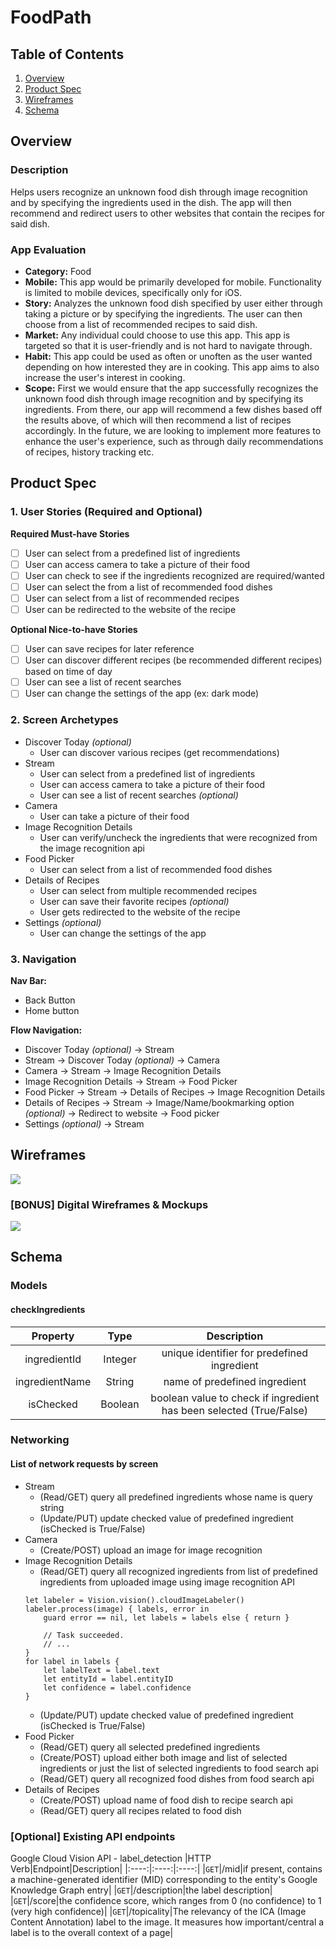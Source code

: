 # FoodPath
## Table of Contents
1. [Overview](#Overview)
2. [Product Spec](#Product-Spec)
3. [Wireframes](#Wireframes)
4. [Schema](#Schema)

## Overview
### Description
Helps users recognize an unknown food dish through image recognition and by specifying the ingredients used in the dish. The app will then recommend and redirect users to other websites that contain the recipes for said dish.

### App Evaluation
- **Category:** Food
- **Mobile:** This app would be primarily developed for mobile. Functionality is limited to mobile devices, specifically only for iOS.
- **Story:** Analyzes the unknown food dish specified by user either through taking a picture or by specifying the ingredients. The user can then choose from a list of recommended recipes to said dish.
- **Market:** Any individual could choose to use this app. This app is targeted so that it is user-friendly and is not hard to navigate through.
- **Habit:** This app could be used as often or unoften as the user wanted depending on how interested they are in cooking. This app aims to also increase the user's interest in cooking.
- **Scope:** First we would ensure that the app successfully recognizes the unknown food dish through image recognition and by specifying its ingredients. From there, our app will recommend a few dishes based off the results above, of which will then recommend a list of recipes accordingly. In the future, we are looking to implement more features to enhance the user's experience, such as through daily recommendations of recipes, history tracking etc.

## Product Spec
### 1. User Stories (Required and Optional)
**Required Must-have Stories**
- [ ] User can select from a predefined list of ingredients
- [ ] User can access camera to take a picture of their food
- [ ] User can check to see if the ingredients recognized are required/wanted
- [ ] User can select the from a list of recommended food dishes
- [ ] User can select from a list of recommended recipes
- [ ] User can be redirected to the website of the recipe

**Optional Nice-to-have Stories**
- [ ] User can save recipes for later reference 
- [ ] User can discover different recipes (be recommended different recipes) based on time of day 
- [ ] User can see a list of recent searches
- [ ] User can change the settings of the app (ex: dark mode)

### 2. Screen Archetypes
* Discover Today *(optional)*
    - User can discover various recipes (get recommendations) 
* Stream
    - User can select from a predefined list of ingredients
	- User can access camera to take a picture of their food
	- User can see a list of recent searches *(optional)*
* Camera
	- User can take a picture of their food
* Image Recognition Details
    - User can verify/uncheck the ingredients that were recognized from the image recognition api
* Food Picker 
	- User can select from a list of recommended food dishes
* Details of Recipes 
    - User can select from multiple recommended recipes 
    - User can save their favorite recipes *(optional)*
    - User gets redirected to the website of the recipe	
* Settings *(optional)*
    - User can change the settings of the app	

### 3. Navigation
**Nav Bar:**
*    Back Button
*    Home button
		
**Flow Navigation:**
* Discover Today *(optional)*
&#8594; Stream
* Stream
&#8594; Discover Today *(optional)*
&#8594; Camera
* Camera
&#8594; Stream
&#8594; Image Recognition Details
* Image Recognition Details
&#8594; Stream
&#8594; Food Picker
* Food Picker 
&#8594; Stream
&#8594; Details of Recipes
&#8594; Image Recognition Details
* Details of Recipes
&#8594; Stream
&#8594; Image/Name/bookmarking option *(optional)*
&#8594; Redirect to website
&#8594; Food picker
* Settings *(optional)*
&#8594; Stream

## Wireframes
![](https://i.imgur.com/XIC1GFg.jpg)

### [BONUS] Digital Wireframes & Mockups
![](https://i.imgur.com/uTD3Gyd.jpg)

## Schema
### Models
#### checkIngredients
|Property	|Type		|Description		|
|:----:		|:----:		|:----:			|
|ingredientId	|Integer	|unique identifier for predefined ingredient|
|ingredientName	|String		|name of predefined ingredient|
|isChecked	|Boolean	|boolean value to check if ingredient has been selected (True/False)|

### Networking
#### List of network requests by screen
- Stream
	- (Read/GET) query all predefined ingredients whose name is query string
	- (Update/PUT) update checked value of predefined ingredient (isChecked is True/False)
- Camera
	- (Create/POST) upload an image for image recognition 
- Image Recognition Details
	- (Read/GET) query all recognized ingredients from list of predefined ingredients from uploaded image using image recognition API
	```
	let labeler = Vision.vision().cloudImageLabeler()
 	labeler.process(image) { labels, error in
		guard error == nil, let labels = labels else { return }

		// Task succeeded.
		// ...
 	}
 	for label in labels {
		let labelText = label.text
		let entityId = label.entityID
		let confidence = label.confidence
 	}
	```
	- (Update/PUT) update checked value of predefined ingredient (isChecked is True/False)
- Food Picker
	- (Read/GET) query all selected predefined ingredients
	- (Create/POST) upload either both image and list of selected ingredients or just the list of selected ingredients to food search api 
	- (Read/GET) query all recognized food dishes from food search api
- Details of Recipes
	- (Create/POST) upload name of food dish to recipe search api
	- (Read/GET) query all recipes related to food dish

### [Optional] Existing API endpoints
Google Cloud Vision API - label_detection
|HTTP Verb|Endpoint|Description|
|:----:|:----:|:----:|
|`GET`|/mid|if present, contains a machine-generated identifier (MID) corresponding to the entity's Google Knowledge Graph entry|
|`GET`|/description|the label description|
|`GET`|/score|the confidence score, which ranges from 0 (no confidence) to 1 (very high confidence)|
|`GET`|/topicality|The relevancy of the ICA (Image Content Annotation) label to the image. It measures how important/central a label is to the overall context of a page|
